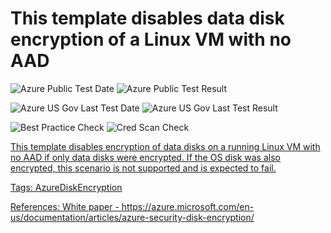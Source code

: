 # This template disables data disk encryption of a Linux VM with no AAD

![Azure Public Test Date](https://azurequickstartsservice.blob.core.windows.net/badges/201-decrypt-running-linux-vm-without-aad/PublicLastTestDate.svg)
![Azure Public Test Result](https://azurequickstartsservice.blob.core.windows.net/badges/201-decrypt-running-linux-vm-without-aad/PublicDeployment.svg)

![Azure US Gov Last Test Date](https://azurequickstartsservice.blob.core.windows.net/badges/201-decrypt-running-linux-vm-without-aad/FairfaxLastTestDate.svg)
![Azure US Gov Last Test Result](https://azurequickstartsservice.blob.core.windows.net/badges/201-decrypt-running-linux-vm-without-aad/FairfaxDeployment.svg)

![Best Practice Check](https://azurequickstartsservice.blob.core.windows.net/badges/201-decrypt-running-linux-vm-without-aad/BestPracticeResult.svg)
![Cred Scan Check](https://azurequickstartsservice.blob.core.windows.net/badges/201-decrypt-running-linux-vm-without-aad/CredScanResult.svg)

<a href="https://portal.azure.com/#create/Microsoft.Template/uri/https%3A%2F%2Fraw.githubusercontent.com%2Fazure%2Fazure-quickstart-templates%2Fmaster%2F201-decrypt-running-linux-vm-without-aad%2Fazuredeploy.json" target="_blank">
    

<a href="http://armviz.io/#/?load=https%3A%2F%2Fraw.githubusercontent.com%2Fazure%2Fazure-quickstart-templates%2Fmaster%2F201-decrypt-running-linux-vm-without-aad%2Fazuredeploy.json" target="_blank">

This template disables encryption of data disks on a running Linux VM with no AAD if only data disks were encrypted.   If the OS disk was also encrypted, this scenario is not supported and is expected to fail. 

Tags: AzureDiskEncryption

References:
White paper - https://azure.microsoft.com/en-us/documentation/articles/azure-security-disk-encryption/


